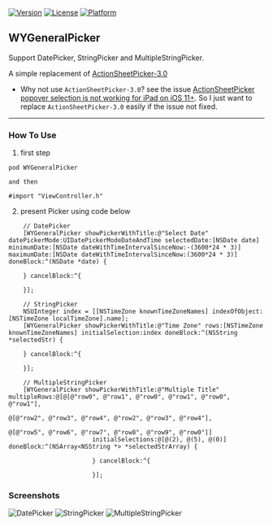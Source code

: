 [![Version](http://img.shields.io/cocoapods/v/WYGeneralPicker.svg)](https://cocoapods.org/pods/WYGeneralPicker)
[![License](https://img.shields.io/cocoapods/l/WYGeneralPicker.svg)](https://cocoapods.org/pods/WYGeneralPicker)
[![Platform](https://img.shields.io/cocoapods/p/WYGeneralPicker.svg)](http://cocoadocs.org/docsets/WYGeneralPicker)

## WYGeneralPicker
Support DatePicker, StringPicker and MultipleStringPicker.

A simple replacement of [ActionSheetPicker-3.0](https://github.com/skywinder/ActionSheetPicker-3.0)

* Why not use `ActionSheetPicker-3.0`?
   see the issue [ActionSheetPicker popover selection is not working for iPad on iOS 11+](https://github.com/skywinder/ActionSheetPicker-3.0/issues/384). So I just want to replace `ActionSheetPicker-3.0` easily if the issue not fixed.
---

### How To Use

1. first step

 `pod WYGeneralPicker`

    and then

 `#import "ViewController.h"`

2. present Picker using code below

```
    // DatePicker
    [WYGeneralPicker showPickerWithTitle:@"Select Date" datePickerMode:UIDatePickerModeDateAndTime selectedDate:[NSDate date] minimumDate:[NSDate dateWithTimeIntervalSinceNow:-(3600*24 * 3)] maximumDate:[NSDate dateWithTimeIntervalSinceNow:(3600*24 * 3)] doneBlock:^(NSDate *date) {

    } cancelBlock:^{

    }];
```

```
    // StringPicker
    NSUInteger index = [[NSTimeZone knownTimeZoneNames] indexOfObject:[NSTimeZone localTimeZone].name];
    [WYGeneralPicker showPickerWithTitle:@"Time Zone" rows:[NSTimeZone knownTimeZoneNames] initialSelection:index doneBlock:^(NSString *selectedStr) {

    } cancelBlock:^{

    }];
```


```
    // MultipleStringPicker
    [WYGeneralPicker showPickerWithTitle:@"Multiple Title" multipleRows:@[@[@"row0", @"row1", @"row0", @"row1", @"row0", @"row1"],
                                                                          @[@"row2", @"row3", @"row4", @"row2", @"row3", @"row4"],
                                                                          @[@"row5", @"row6", @"row7", @"row8", @"row9", @"row0"]]
                       initialSelections:@[@(2), @(5), @(0)] doneBlock:^(NSArray<NSString *> *selectedStrArray) {

                       } cancelBlock:^{

                       }];
```
### Screenshots
![DatePicker](Resource/image0.png)
![StringPicker](Resource/image1.png)
![MultipleStringPicker](Resource/image2.png)
